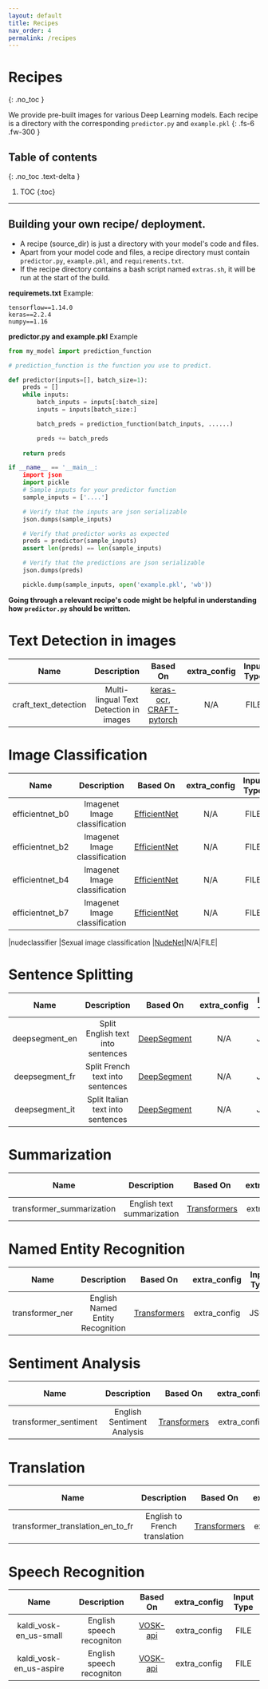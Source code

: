```yaml
---
layout: default
title: Recipes
nav_order: 4
permalink: /recipes
---
```


# Recipes
{: .no_toc }

We provide pre-built images for various Deep Learning models. Each recipe is a directory with the corresponding `predictor.py` and `example.pkl` 
{: .fs-6 .fw-300 }

## Table of contents
{: .no_toc .text-delta }

1. TOC
{:toc}

---

## Building your own recipe/ deployment.
- A recipe (source_dir) is just a directory with your model's code and files.
- Apart from your model code and files, a recipe directory must contain `predictor.py`, `example.pkl`, and `requirements.txt`.
- If the recipe directory contains a bash script named `extras.sh`, it will be run at the start of the build.

**requiremets.txt**
Example:
```
tensorflow==1.14.0
keras==2.2.4
numpy==1.16
```

**predictor.py and example.pkl**
Example
```python
from my_model import prediction_function

# prediction_function is the function you use to predict.

def predictor(inputs=[], batch_size=1):
    preds = []
    while inputs:
        batch_inputs = inputs[:batch_size]
        inputs = inputs[batch_size:]

        batch_preds = prediction_function(batch_inputs, ......)

        preds += batch_preds
    
    return preds

if __name__ == '__main__:
    import json
    import pickle
    # Sample inputs for your predictor function
    sample_inputs = ['....']

    # Verify that the inputs are json serializable
    json.dumps(sample_inputs)

    # Verify that predictor works as expected
    preds = predictor(sample_inputs)
    assert len(preds) == len(sample_inputs)

    # Verify that the predictions are json serializable
    json.dumps(preds)

    pickle.dump(sample_inputs, open('example.pkl', 'wb'))

```

**Going through a relevant recipe's code might be helpful in understanding how `predictor.py` should be written.**





# Text Detection in images

|Name                         |Description                             |Based On|extra_config| Input Type|
|:---------------------------:|:--------------------------------------:|:------:|:----------:|:---------:|
|craft_text_detection |Multi-lingual Text Detection in images |[keras-ocr](https://github.com/faustomorales/keras-ocr/), [CRAFT-pytorch](https://github.com/clovaai/CRAFT-pytorch)|N/A|FILE|

# Image Classification

|Name                         |Description                             |Based On|extra_config| Input Type|
|:---------------------------:|:--------------------------------------:|:------:|:----------:|:---------:|
|efficientnet_b0 |Imagenet Image classification |[EfficientNet](https://github.com/qubvel/efficientnet)|N/A|FILE|
|efficientnet_b2 |Imagenet Image classification |[EfficientNet](https://github.com/qubvel/efficientnet)|N/A|FILE|
|efficientnet_b4 |Imagenet Image classification |[EfficientNet](https://github.com/qubvel/efficientnet)|N/A|FILE|
|efficientnet_b7 |Imagenet Image classification |[EfficientNet](https://github.com/qubvel/efficientnet)|N/A|FILE|

|nudeclassifier |Sexual image classification |[NudeNet](https://github.com/bedapudi6788/NudeNet)|N/A|FILE|


# Sentence Splitting

|Name                         |Description                             |Based On|extra_config| Input Type|
|:---------------------------:|:--------------------------------------:|:------:|:----------:|:---------:|
|deepsegment_en |Split English text into sentences |[DeepSegment](https://github.com/bedapudi6788/deepsegment)|N/A|JSON|
|deepsegment_fr |Split French text into sentences  |[DeepSegment](https://github.com/bedapudi6788/deepsegment)|N/A|JSON|
|deepsegment_it |Split Italian text into sentences |[DeepSegment](https://github.com/bedapudi6788/deepsegment)|N/A|JSON|

# Summarization

|Name                         |Description                             |Based On|extra_config| Input Type|
|:---------------------------:|:--------------------------------------:|:------:|:----------:|:---------:|
|transformer_summarization  |English text summarization           |[Transformers](https://github.com/huggingface/transformers)|extra_config|JSON|

# Named Entity Recognition

|Name                         |Description                             |Based On|extra_config| Input Type|
|:---------------------------:|:--------------------------------------:|:------:|:----------:|:---------:|
|transformer_ner            |English Named Entity Recognition     |[Transformers](https://github.com/huggingface/transformers)|extra_config|JSON|

# Sentiment Analysis

|Name                         |Description                             |Based On|extra_config| Input Type|
|:---------------------------:|:--------------------------------------:|:------:|:----------:|:---------:|
|transformer_sentiment      |English Sentiment Analysis           |[Transformers](https://github.com/huggingface/transformers)|extra_config|JSON|

# Translation

|Name                         |Description                             |Based On|extra_config| Input Type|
|:---------------------------:|:--------------------------------------:|:------:|:----------:|:---------:|
|transformer_translation_en_to_fr  |English to French translation           |[Transformers](https://github.com/huggingface/transformers)|extra_config|JSON|

# Speech Recognition

|Name                         |Description                             |Based On|extra_config| Input Type|
|:---------------------------:|:--------------------------------------:|:------:|:----------:|:---------:|
|kaldi_vosk-en_us-small      |English speech recogniton           |[VOSK-api](https://github.com/alphacep/vosk-api/blob/master/doc/models.md)|extra_config|FILE|
|kaldi_vosk-en_us-aspire      |English speech recogniton           |[VOSK-api](https://github.com/alphacep/vosk-api/blob/master/doc/models.md)|extra_config|FILE|

